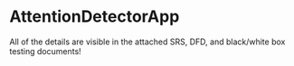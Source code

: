 # AttentionDetectorApp

All of the details are visible in the attached SRS, DFD, and black/white box testing documents!
